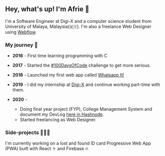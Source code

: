## Hey, what's up! I'm Afrie 👋

I'm a Software Engineer at Digi-X and a computer science student from University of Malaya, Malaysia(🇲🇾). I'm also a freelance Web Designer using [Webflow](https://webflow.com).

### My journey 🚀
+ **2016** - First time learning programming with C
+ **2017** - Started the [#100DaysOfCode](https://dev.to/afrie/personal-project-100daysofcode-58bj) challenge to get more serious.
+ **2018** - Launched my first web app called [Whatsapp It!](https://whaatsappit.web.app)
+ **2019** - I did my internship at [Digi-X](https://digi-x.my) and continue working part-time with them.

+ **2020** -
    + Doing final year project (FYP), College Management System and document my DevLog [here in Hashnode](https://afrie.hashnode.dev).
    + Started freelancing as Web Designer.
    

### Side-projects 👨🏻‍💻
I'm currently working on a lost and found ID card Progressive Web App (PWA) built with React ⚛ and Firebase 🔥

